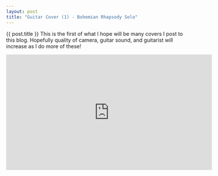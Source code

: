 ```yaml
---
layout: post
title: "Guitar Cover (1) - Bohemian Rhapsody Solo"
---
```


{{ post.title }}
This is the first of what I hope will be many covers I post to this blog. Hopefully quality of camera, guitar sound, and guitarist will increase as I do more of these!
<iframe width="560" height="315" src="https://www.youtube.com/embed/nj1D0_m23L0" frameborder="0" allowfullscreen></iframe>
